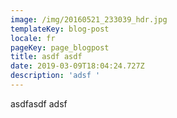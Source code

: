 ```yaml
---
image: /img/20160521_233039_hdr.jpg
templateKey: blog-post
locale: fr
pageKey: page_blogpost
title: asdf asdf
date: 2019-03-09T18:04:24.727Z
description: 'adsf '
---
```

asdfasdf adsf
